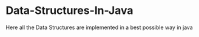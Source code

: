 # Data-Structures-In-Java
Here all the Data Structures are implemented in a best possible way in java
